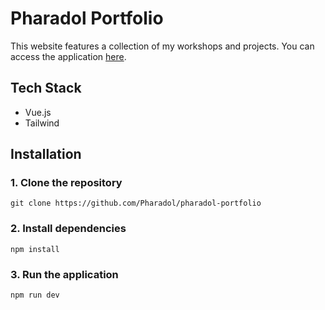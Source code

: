# Pharadol Portfolio
This website features a collection of my workshops and projects. You can access the application [here](https://pharadol-portfolio.vercel.app/).



## Tech Stack
 - Vue.js
 - Tailwind



## Installation
### 1. Clone the repository
    git clone https://github.com/Pharadol/pharadol-portfolio
### 2. Install dependencies
    npm install
### 3. Run the application
    npm run dev

